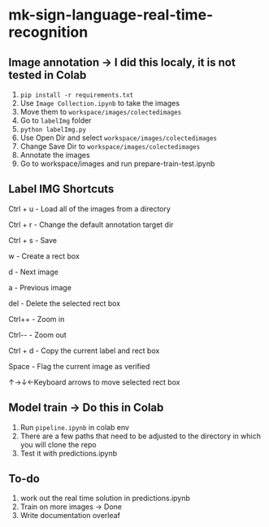 # mk-sign-language-real-time-recognition

## Image annotation -> I did this localy, it is not tested in Colab
1. `pip install -r requirements.txt`
2. Use `Image Collection.ipynb` to take the images
3. Move them to `workspace/images/colectedimages` 
4. Go to `labelImg` folder
5. `python labelImg.py`
6. Use Open Dir and select `workspace/images/colectedimages`
7. Change Save Dir to `workspace/images/colectedimages`
8. Annotate the images
9. Go to workspace/images and run prepare-train-test.ipynb

## Label IMG Shortcuts
Ctrl + u - Load all of the images from a directory

Ctrl + r - Change the default annotation target dir

Ctrl + s - Save

w - Create a rect box

d - Next image

a - Previous image

del - Delete the selected rect box

Ctrl++ - Zoom in

Ctrl-- - Zoom out

Ctrl + d - Copy the current label and rect box

Space - Flag the current image as verified

↑→↓←Keyboard arrows to move selected rect box

## Model train -> Do this in Colab

1. Run `pipeline.ipynb` in colab env
2. There are a few paths that need to be adjusted to the directory in which you will clone the repo
3. Test it with predictions.ipynb

## To-do

1. work out the real time solution in predictions.ipynb
2. Train on more images -> Done
3. Write documentation overleaf

